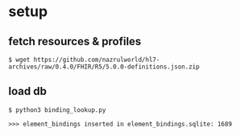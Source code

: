 
# setup

## fetch resources & profiles
```
$ wget https://github.com/nazrulworld/hl7-archives/raw/0.4.0/FHIR/R5/5.0.0-definitions.json.zip
```

## load db
```
$ python3 binding_lookup.py

>>> element_bindings inserted in element_bindings.sqlite: 1689

```

